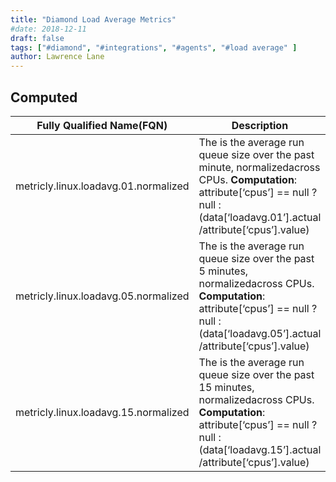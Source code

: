 ```yaml
---
title: "Diamond Load Average Metrics"
#date: 2018-12-11
draft: false
tags: ["#diamond", "#integrations", "#agents", "#load average" ]
author: Lawrence Lane
---
```


## Computed
| Fully Qualified Name(FQN)                | Description                                                                                                                                                                           | Units | Min | Max  | BASE | CORR | UTIL |
|------------------------------------------|---------------------------------------------------------------------------------------------------------------------------------------------------------------------------------------|-------|-----|------|------|------|------|
| metricly.linux.loadavg.01.normalized | The is the average run queue size over the past minute, normalizedacross CPUs. **Computation**: attribute[‘cpus’] == null ? null : (data[‘loadavg.01’].actual /attribute[‘cpus’].value)     |       | 0   | none | yes  | no   | no   |
| metricly.linux.loadavg.05.normalized | The is the average run queue size over the past 5 minutes, normalizedacross CPUs. **Computation**: attribute[‘cpus’] == null ? null : (data[‘loadavg.05’].actual /attribute[‘cpus’].value)  |       | 0   | none | yes  | yes  | no   |
| metricly.linux.loadavg.15.normalized | The is the average run queue size over the past 15 minutes, normalizedacross CPUs. **Computation**: attribute[‘cpus’] == null ? null : (data[‘loadavg.15’].actual /attribute[‘cpus’].value) |       | 0   | none | yes  | no   | no   |
